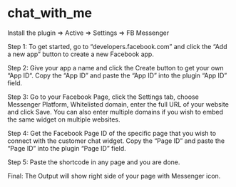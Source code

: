 # chat_with_me
Install the plugin => Active => Settings => FB Messenger

Step 1: To get started, go to “developers.facebook.com” and click the “Add a new app” button to create a new Facebook app.

Step 2: Give your app a name and click the Create button to get your own “App ID“. Copy the “App ID” and paste the “App ID” into the plugin “App ID” field.

Step 3: Go to your Facebook Page, click the Settings tab, choose Messenger Platform, Whitelisted domain, enter the full URL of your website and click Save. You can also enter multiple domains if you wish to embed the same widget on multiple websites.

Step 4: Get the Facebook Page ID of the specific page that you wish to connect with the customer chat widget. Copy the “Page ID” and paste the “Page ID” into the plugin “Page ID” field.

Step 5: Paste the shortcode in any page and you are done.

 

Final: The Output will show right side of your page with Messenger icon.
